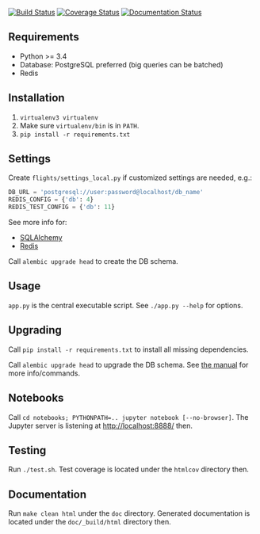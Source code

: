 [![Build Status](https://travis-ci.org/mgp4/delays.svg?branch=master)](https://travis-ci.org/mgp4/delays)
[![Coverage Status](https://coveralls.io/repos/github/mgp4/delays/badge.svg?branch=master)](https://coveralls.io/github/mgp4/delays?branch=master)
[![Documentation Status](https://readthedocs.org/projects/delays/badge/?version=latest)](http://delays.readthedocs.io/en/latest/?badge=latest)


## Requirements

- Python >= 3.4
- Database: PostgreSQL preferred (big queries can be batched)
- Redis


## Installation

1. `virtualenv3 virtualenv`
2. Make sure `virtualenv/bin` is in `PATH`.
3. `pip install -r requirements.txt`


## Settings

Create `flights/settings_local.py` if customized settings are needed, e.g.:

```py
DB_URL = 'postgresql://user:password@localhost/db_name'
REDIS_CONFIG = {'db': 4}
REDIS_TEST_CONFIG = {'db': 11}
```

See more info for:

- [SQLAlchemy](http://docs.sqlalchemy.org/en/latest/core/engines.html#database-urls)
- [Redis](https://redis-py.readthedocs.io/en/latest/#redis.StrictRedis)

Call `alembic upgrade head` to create the DB schema.


## Usage

`app.py` is the central executable script.
See `./app.py --help` for options.


## Upgrading

Call `pip install -r requirements.txt` to install all missing dependencies.

Call `alembic upgrade head` to upgrade the DB schema.
See [the manual](http://alembic.zzzcomputing.com/en/latest/tutorial.html)
for more info/commands.


## Notebooks

Call `cd notebooks; PYTHONPATH=.. jupyter notebook [--no-browser]`.
The Jupyter server is listening
at [http://localhost:8888/](http://localhost:8888/) then.


## Testing

Run `./test.sh`.
Test coverage is located under the `htmlcov` directory then.


## Documentation

Run `make clean html` under the `doc` directory.
Generated documentation is located under the `doc/_build/html` directory then.
